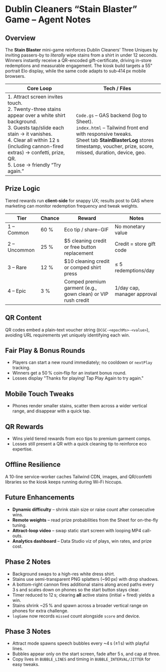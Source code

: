 # Dublin Cleaners “Stain Blaster” Game – Agent Notes

## Overview
The **Stain Blaster** mini-game reinforces Dublin Cleaners’ Three Uniques by inviting passers-by to *literally* wipe stains from a shirt in under 12 seconds. Winners instantly receive a QR-encoded gift-certificate, driving in-store redemptions and measurable engagement. The kiosk build targets a 55" portrait Elo display, while the same code adapts to sub‑414 px mobile browsers.

| Core Loop | Tech / Files |
|-----------|--------------|
| 1. Attract screen invites touch.<br>2. Twenty-three stains appear over a white shirt background.<br>3. Guests tap/slide each stain → it vanishes.<br>4. Clear all within 12 s (including cannon-fired extras) → confetti, prize, QR.<br>5. Lose → friendly “Try again.” | `Code.gs` – GAS backend (log to Sheet).<br>`index.html` – Tailwind front end with responsive tweaks.<br>Sheet tab **StainBlasterLog** stores timestamp, voucher, prize, score, missed, duration, device, geo. |

## Prize Logic
Tiered rewards run **client-side** for snappy UX; results post to GAS where marketing can monitor redemption frequency and tweak weights.

| Tier | Chance | Reward | Notes |
|------|--------|--------|-------|
| 1 – Common | 60 % | Eco tip / share-GIF | No monetary value |
| 2 – Uncommon | 25 % | $5 cleaning credit or free button replacement | Credit = store gift code |
| 3 – Rare | 12 % | $10 cleaning credit or comped shirt press | ≤ 5 redemptions/day |
| 4 – Epic | 3 % | Comped premium garment (e.g., gown clean) or VIP rush credit | 1/day cap, manager approval |

## QR Content
QR codes embed a plain-text voucher string (`DCGC-<epochMs>-<value>`), avoiding URL requirements yet uniquely identifying each win.

## Fair Play & Bonus Rounds
* Players can start a new round immediately; no cooldown or `nextPlay` tracking.
* Winners get a 50 % coin‑flip for an instant bonus round.
* Losses display "Thanks for playing! Tap Play Again to try again."

## Mobile Touch Tweaks
* Phones render smaller stains, scatter them across a wider vertical range, and disappear with a quick tap.

## QR Rewards
* Wins yield tiered rewards from eco tips to premium garment comps.
* Losses still present a QR with a quick cleaning tip to reinforce eco expertise.

## Offline Resilience
A 10-line service-worker caches Tailwind CDN, images, and QR/confetti libraries so the kiosk keeps running during Wi-Fi hiccups.

## Future Enhancements
* **Dynamic difficulty** – shrink stain size or raise count after consecutive wins.
* **Remote weights** – read prize probabilities from the Sheet for on-the-fly tuning.
* **Attract-loop video** – swap static start screen with looping MP4 call-outs.
* **Analytics dashboard** – Data Studio viz of plays, win rates, and prize cost.

## Phase 2 Notes
* Background swaps to a high-res white dress shirt.
* Stains use semi-transparent PNG splatters (~90 px) with drop shadows.
* A bottom-right cannon fires additional stains along arced paths every 3 s and scales down on phones so the start button stays clear.
* Timer reduced to 12 s; clearing **all** active stains (initial + fired) yields a win.
* Stains shrink ~25 % and spawn across a broader vertical range on phones for extra challenge.
* `logGame` now records `missed` count alongside `score` and device.

## Phase 3 Notes
* Attract mode spawns speech bubbles every ~4 s (±1 s) with playful lines.
* Bubbles appear only on the start screen, fade after 5 s, and cap at three.
* Copy lives in `BUBBLE_LINES` and timing in `BUBBLE_INTERVAL/JITTER` for easy tweaks.
